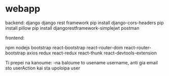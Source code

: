 # webapp
backend:
django 
django rest framework
pip install django-cors-headers
pip install pillow
pip install djangorestframework-simplejwt
postman


frontend:

npm 
nodejs
bootstrap
react-bootstrap
react-router-dom 
react-router-bootstrap
axios
redux
react-redux
react-thunk
react-devtools-extension


Ti prepei na kanoume:
-na baloume to usename username, anti gia email sto userAction kai sta upoloipa user